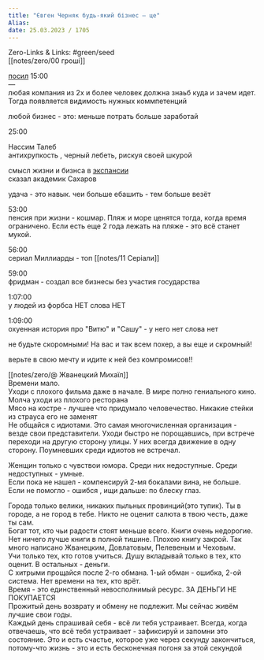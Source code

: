 ```yaml
---
title: "Євген Черняк будь-який бізнес – це"
Alias: 
date: 25.03.2023 / 1705  
---
```

Zero-Links & Links:  #green/seed  
[[notes/zero/00 гроші]]

[посил](https://www.youtube.com/watch?v=xHa2FFyK67M&list=PLqBEhHZZeHYpnq-mfksU5vjnTCQfu_E98&index=5) 15:00  
—  
любая компания из 2х и более человек должна знаьб куда и зачем идет. Тогда появляется видимость нужных коммпетенций

любой бизнес - это: меньше потрать больше заработай

25:00

Нассим Талеб  
антихрупкость , черный лебеть, рискуя своей шкурой

смысл жизни и бизнса в [экспансии](https://ru.wikipedia.org/wiki/Экспансия)  
сказал академик Сахаров

удача - это навык. чеи больше ебашить - тем больше везёт

53:00  
пенсия при жизни - кошмар. Пляж и море ценятся тогда, когда время ограничено. Если есть еще 2 года лежать на пляже - это всё станет мукой.

56:00  
сериал Миллиарды - топ [[notes/11 Серіали]]

59:00  
фридман - создал все бизнесы без участия государства

1:07:00  
у людей из форбса НЕТ слова НЕТ

1:09:00  
охуенная история про "Витю" и "Сашу" - у него нет слова нет

не будьте скоромными! На вас и так всем похер, а вы еще и скромный!

верьте в свою мечту и идите к ней без компромисов!!

[[notes/zero/@ Жванецкий Михаїл]]  
Времени мало.  
Уходи с плохого фильма даже в начале. В мире полно гениального кино.  
Молча уходи из плохого ресторана  
Мясо на костре - лучшее что придумало человечество. Никакие стейки из страуса его не заменят  
Не общайся с идиотами. Это самая многочисленная организация - везде свои представители. Уходи быстро не порощавшись, при встрече переходи на другую сторону улицы. У них всегда движение в одну сторону. Поумневших среди идиотов не встречал.

Женщин только с чувствои юмора. Среди них недоступные. Среди недоступных - умные.  
Если пока не нашел - компенсируй 2-мя бокалами вина, не больше. Если не помогло - ошибся , ищи дальше: по блеску глаз.

Города только велики, никаких  пыльных провинций(это тупик). Ты в городе, а не город в тебе. Никто не оценит салюта в твою честь, даже ты сам.  
Богат тот, кто чьи радости стоят меньше всего. Книги очень недорогие. Нет ничего лучше книги в полной тишине. Плохою книгу закрой. Так много написано Жванецким, Довлатовым, Пелевеным и Чеховым.  
Учи только тех, кто готов учиться. Душу вкладывай только в тех, кто оценит. В остальных - деньги.  
С хитрыми прощайся после 2-го обмана. 1-ый обман - ошибка, 2-ой система. Нет времени на тех, кто врёт.  
Время - это единственный невосполнимый ресурс. ЗА ДЕНЬГИ НЕ ПОКУПАЕТСЯ  
Прожитый день возврату и обмену не подлежит. Мы сейчас живём лучшие свои годы.  
Каждый день спрашивай себя - всё ли тебя устраивает. Всегда, когда отвечаешь, что всё тебя устраивает - зафиксируй и запомни это состояние. Это и есть счастье, которое уже через секунду закончиться, потому-что жизнь - это и есть бесконечная погоня за этой секундой
